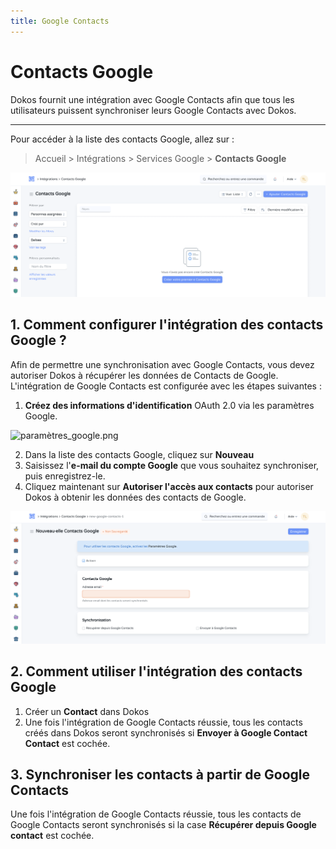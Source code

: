```yaml
---
title: Google Contacts
---
```


# Contacts Google

Dokos fournit une intégration avec Google Contacts afin que tous les utilisateurs puissent synchroniser leurs Google Contacts avec Dokos.

---

Pour accéder à la liste des contacts Google, allez sur :

> Accueil > Intégrations > Services Google > **Contacts Google**

![liste_contact_google.png](/content/integrations/contacts-google/liste_contact_google.png)

## 1. Comment configurer l'intégration des contacts Google ?

Afin de permettre une synchronisation avec Google Contacts, vous devez autoriser Dokos à récupérer les données de Contacts de Google. L'intégration de Google Contacts est configurée avec les étapes suivantes :

1. **Créez des informations d'identification** OAuth 2.0 via les paramètres Google.

![paramètres_google.png](/content/integrations/contacts-google/paramètres_google.png)

2. Dans la liste des contacts Google, cliquez sur **Nouveau**
3. Saisissez l'**e-mail du compte Google** que vous souhaitez synchroniser, puis enregistrez-le. 
4. Cliquez maintenant sur **Autoriser l'accès aux contacts** pour autoriser Dokos à obtenir les données des contacts de Google.

![nouveau_contact_google.png](/content/integrations/contacts-google/nouveau_contact_google.png)

## 2. Comment utiliser l'intégration des contacts Google 

1. Créer un **Contact** dans Dokos 
2. Une fois l'intégration de Google Contacts réussie, tous les contacts créés dans Dokos seront synchronisés si **Envoyer à Google Contact Contact** est cochée.

## 3. Synchroniser les contacts à partir de Google Contacts

Une fois l'intégration de Google Contacts réussie, tous les contacts de Google Contacts seront synchronisés si la case **Récupérer depuis Google contact** est cochée.